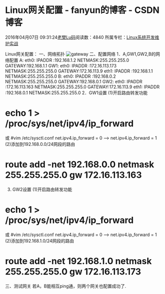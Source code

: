 # Linux网关配置 - fanyun的博客 - CSDN博客
2016年04月07日 09:31:24[老樊Lu码](https://me.csdn.net/fanyun_01)阅读数：4840
所属专栏：[Linux系统开发维护实战](https://blog.csdn.net/column/details/linux-01.html)

Linux网关配置：
一、网络拓扑
![gateway](http://www.linuxidc.com/upload/2010_09/100923061034281.jpg)
二、配置网络
1．A,GW1,GW2,B的网络配置
A:
eth0:
IPADDR :192.168.1.2
NETMASK:255.255.255.0
GATEWAY:192.168.1.1
GW1:
eth0:
IPADDR :172.16.113.173
NETMASK:255.255.255.0
GATEWAY:172.16.113.9
eth1:
IPADDR :192.168.1.1
NETMASK:255.255.255.0
B:
eth0:
IPADDR :192.168.0.2
NETMASK:255.255.255.0
GATEWAY:192.168.0.1
GW2:
eth0:
IPADDR :172.16.113.163
NETMASK:255.255.255.0
GATEWAY:172.16.113.9
eth1:
IPADDR :192.168.0.1
NETMASK:255.255.255.0
2．GW1设置
(1)开启路由转发功能
# echo 1 > /proc/sys/net/ipv4/ip_forward
或
#vim /etc/sysctl.conf
net.ipv4.ip_forward = 0 --> net.ipv4.ip_forward = 1
(2)添加到192.168.0.0/24网段的路由
# route add -net 192.168.0.0 netmask 255.255.255.0 gw 172.16.113.163
3. GW2设置
(1)开启路由转发功能
# echo 1 > /proc/sys/net/ipv4/ip_forward
或
#vim /etc/sysctl.conf
net.ipv4.ip_forward = 0 --> net.ipv4.ip_forward = 1
(2)添加到192.168.1.0/24网段的路由
# route add -net 192.168.1.0 netmask 255.255.255.0 gw 172.16.113.173
三、测试网关
若A，B能相互ping通，则两个网关也配置成功了.

